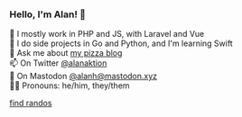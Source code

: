 ### Hello, I'm Alan! 👋

🔭 I mostly work in PHP and JS, with Laravel and Vue<br>
🌱 I do side projects in Go and Python, and I'm learning Swift<br>
🍕 Ask me about [my pizza blog](https://alan.pizza)<br>
📫 On Twitter [@alanaktion](https://twitter.com/alanaktion)<br>
💬 On Mastodon [@alanh@mastodon.xyz](https://mastodon.xyz/@alanh)<br>
🤷🏻 Pronouns: he/him, they/them

[find randos](https://randos.online/u/Alanaktion/next)
